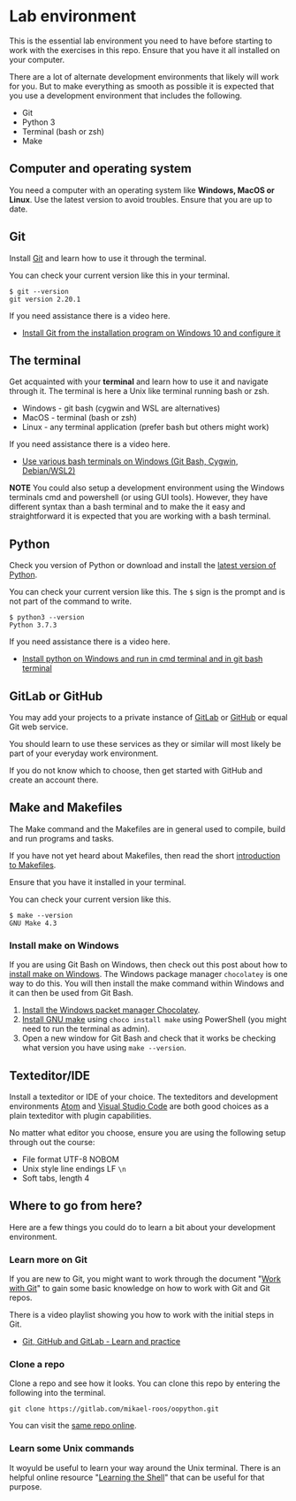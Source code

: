 Lab environment
========================

This is the essential lab environment you need to have before starting to work with the exercises in this repo. Ensure that you have it all installed on your computer.

There are a lot of alternate development environments that likely will work for you. But to make everything as smooth as possible it is expected that you use a development environment that includes the following.

* Git
* Python 3
* Terminal (bash or zsh)
* Make



Computer and operating system
------------------------

You need a computer with an operating system like **Windows, MacOS or Linux**. Use the latest version to avoid troubles. Ensure that you are up to date.



Git
------------------------

Install [Git](https://git-scm.com/) and learn how to use it through the terminal.

You can check your current version like this in your terminal.

```
$ git --version
git version 2.20.1
```

If you need assistance there is a video here.

* [Install Git from the installation program on Windows 10 and configure it](https://www.youtube.com/watch?v=02u7ao7uK5k&list=PLEtyhUSKTK3iTFcdLANJq0TkKo246XAlv&index=1)



The terminal
------------------------

Get acquainted with your **terminal** and learn how to use it and navigate through it. The terminal is here a Unix like terminal running bash or zsh.

* Windows - git bash (cygwin and WSL are alternatives)
* MacOS - terminal (bash or zsh)
* Linux - any terminal application (prefer bash but others might work)

If you need assistance there is a video here.

* [Use various bash terminals on Windows (Git Bash, Cygwin, Debian/WSL2)](https://www.youtube.com/watch?v=kialYZs6Oyc&list=PLEtyhUSKTK3gHj087mUjPfXyqMvSy2Rwz&index=2)

**NOTE** You could also setup a development environment using the Windows terminals cmd and powershell (or using GUI tools). However, they have different syntax than a bash terminal and to make the it easy and straightforward it is expected that you are working with a bash terminal.



Python
------------------------

Check you version of Python or download and install the [latest version of Python](https://www.python.org/downloads/).

You can check your current version like this. The `$` sign is the prompt and is not part of the command to write.

```
$ python3 --version
Python 3.7.3
```

If you need assistance there is a video here.

* [Install python on Windows and run in cmd terminal and in git bash terminal](https://www.youtube.com/watch?v=PeM9UxEGH0o&list=PLEtyhUSKTK3hOCnMrPKGOu3_VjUAkhsgG&index=2)



GitLab or GitHub
------------------------

You may add your projects to a private instance of [GitLab](https://gitlab.com/) or [GitHub](https://github.com/) or equal Git web service.

You should learn to use these services as they or similar will most likely be part of your everyday work environment.

If you do not know which to choose, then get started with GitHub and create an account there.



Make and Makefiles
------------------------

The Make command and the Makefiles are in general used to compile, build and run programs and tasks.

If you have not yet heard about Makefiles, then read the short [introduction to Makefiles](https://www.gnu.org/software/make/manual/html_node/Introduction.html).

Ensure that you have it installed in your terminal.

You can check your current version like this.

```
$ make --version
GNU Make 4.3
```



### Install make on Windows

If you are using Git Bash on Windows, then check out this post about how to [install make on Windows](https://stackoverflow.com/a/32127632). The Windows package manager `chocolatey` is one way to do this. You will then install the make command within Windows and it can then be used from Git Bash.

1. [Install the Windows packet manager Chocolatey](https://chocolatey.org/install).
1. [Install GNU make](https://community.chocolatey.org/packages/make) using `choco install make` using PowerShell (you might need to run the terminal as admin).
1. Open a new window for Git Bash and check that it works be checking what version you have using `make --version`.


<!--
Make video
-->



<!--
Node and npm
------------------------

You need to install [node](https://nodejs.org/en/) which provides an environment to run JavaScript from your terminal. This will include the package manager [npm](https://www.npmjs.com/). These will be used as development tools.
-->


<!--
Web browser
------------------------

Get a **web browser**, or three. It is useful to test out your website in different browsers since there are differences among them. Take the browser that is available on your computer and complement with [Google Chrome](https://www.google.com/intl/en/chrome/) and [Firefox](https://www.mozilla.org/en-US/firefox/new/). Try to make your code work in all browsers.
-->



Texteditor/IDE
------------------------

Install a texteditor or IDE of your choice. The texteditors and development environments [Atom](https://atom.io/) and [Visual Studio Code](https://code.visualstudio.com/) are both good choices as a plain texteditor with plugin capabilities.

No matter what editor you choose, ensure you are using the following setup through out the course:

* File format UTF-8 NOBOM
* Unix style line endings LF `\n`
* Soft tabs, length 4



Where to go from here?
------------------------

Here are a few things you could do to learn a bit about your development environment.



### Learn more on Git

If you are new to Git, you might want to work through the document "[Work with Git](work-with-git)" to gain some basic knowledge on how to work with Git and Git repos.

There is a video playlist showing you how to work with the initial steps in Git.

* [Git, GitHub and GitLab - Learn and practice](https://www.youtube.com/playlist?list=PLEtyhUSKTK3iTFcdLANJq0TkKo246XAlv)



### Clone a repo

Clone a repo and see how it looks. You can clone this repo by entering the following into the terminal.

```
git clone https://gitlab.com/mikael-roos/oopython.git
```

You can visit the [same repo online](https://gitlab.com/mikael-roos/oopython).



### Learn some Unix commands

It woyuld be useful to learn your way around the Unix terminal. There is an helpful online resource "[Learning the Shell](http://linuxcommand.org/lc3_learning_the_shell.php)" that can be useful for that purpose.
